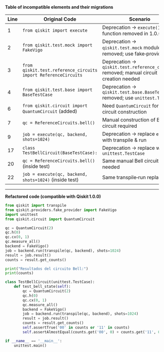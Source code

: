**Table of incompatible elements and their migrations**

| Line | Original Code | Scenario | Reference | Artifact | Refactoring |
|------|---------------|----------|-----------|----------|-------------|
| 1 | `from qiskit import execute` | Deprecation → `execute()` function removed in 1.0.0 | IK | `execute` | `from qiskit import transpile` |
| 2 | `from qiskit.test.mock import FakeVigo` | Deprecation → `qiskit.test.mock` module removed; use fake‑provider | IK | `FakeVigo` | `from qiskit.providers.fake_provider import FakeVigo` |
| 3 | `from qiskit.test.reference_circuits import ReferenceCircuits` | Deprecation → `qiskit.test.reference_circuits` removed; manual circuit creation needed | IK | `ReferenceCircuits` | *remove line; replace with manual Bell circuit* |
| 4 | `from qiskit.test.base import BaseTestCase` | Deprecation → `qiskit.test.base.BaseTestCase` removed; use `unittest.TestCase` | IK | `BaseTestCase` | `from unittest import TestCase` (used in class definition) |
| 6 | `from qiskit.circuit import QuantumCircuit` (added) | Need `QuantumCircuit` for manual circuit construction | IK | `QuantumCircuit` | `from qiskit.circuit import QuantumCircuit` |
| 7 | `qc = ReferenceCircuits.bell()` | Manual construction of Bell circuit required | IK | `ReferenceCircuits.bell` | `qc = QuantumCircuit(2); qc.h(0); qc.cx(0,1); qc.measure_all()` |
| 9 | `job = execute(qc, backend, shots=1024)` | Deprecation → replace `execute` with transpile & run | IK | `execute` | `job = backend.run(transpile(qc, backend), shots=1024)` |
| 17 | `class TestBellCircuit(BaseTestCase):` | Deprecation → replace with `unittest.TestCase` | IK | `BaseTestCase` | `class TestBellCircuit(unittest.TestCase):` |
| 20 | `qc = ReferenceCircuits.bell()` (inside test) | Same manual Bell circuit needed | IK | `ReferenceCircuits.bell` | `qc = QuantumCircuit(2); qc.h(0); qc.cx(0,1); qc.measure_all()` |
| 22 | `job = execute(qc, backend, shots=1024)` (inside test) | Same transpile‑run replacement | IK | `execute` | `job = backend.run(transpile(qc, backend), shots=1024)` |

---

**Refactored code (compatible with Qiskit 1.0.0)**

```python
from qiskit import transpile
from qiskit.providers.fake_provider import FakeVigo
import unittest
from qiskit.circuit import QuantumCircuit

qc = QuantumCircuit(2)
qc.h(0)
qc.cx(0, 1)
qc.measure_all()
backend = FakeVigo()
job = backend.run(transpile(qc, backend), shots=1024)
result = job.result()
counts = result.get_counts()

print("Resultados del circuito Bell:")
print(counts)

class TestBellCircuit(unittest.TestCase):
    def test_bell_state(self):
        qc = QuantumCircuit(2)
        qc.h(0)
        qc.cx(0, 1)
        qc.measure_all()
        backend = FakeVigo()
        job = backend.run(transpile(qc, backend), shots=1024)
        result = job.result()
        counts = result.get_counts()
        self.assertTrue('00' in counts or '11' in counts)
        self.assertAlmostEqual(counts.get('00', 0) + counts.get('11', 0), 1024, delta=50)

if __name__ == '__main__':
    unittest.main()
```